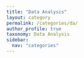 ```yaml
---
title: "Data Analysis"
layout: category
permalink: /categories/da/
author_profile: true
taxonomy: Data Analysis
sidebar:
  nav: "categories"
---
```


